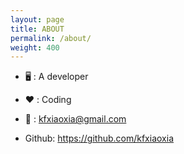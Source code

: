 ```yaml
---
layout: page
title: ABOUT
permalink: /about/
weight: 400
---
```


<link rel="stylesheet" href="/assets/css/style.css">

- 🖥 : A developer

- ❤️ : Coding

- 📧 : <kfxiaoxia@gmail.com>

- Github: <https://github.com/kfxiaoxia>

<br>

<script src="https://utteranc.es/client.js"
        repo="kfxiaoxia/kfxiaoxia.github.io"
        issue-term="pathname"
        label="kfxiaoxia.com"
        theme="github-light"
        crossorigin="anonymous"
        async>
</script>
